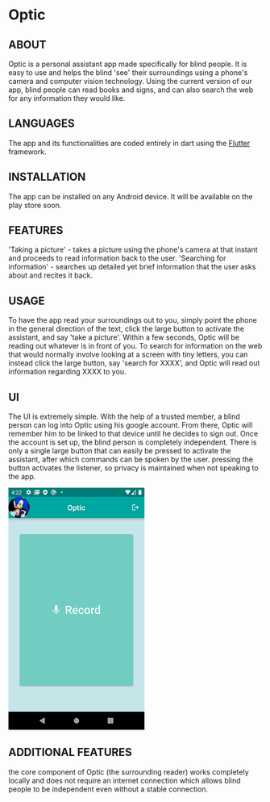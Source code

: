 # Optic

## ABOUT
Optic is a personal assistant app made specifically for blind people. It is easy to use and helps the blind 'see' their surroundings using a phone's camera and computer vision technology. Using the current version of our app, blind people can read books and signs, and can also search the web for any information they would like.

## LANGUAGES
The app and its functionalities are coded entirely in dart using the [Flutter](https://flutter.dev/) framework.

## INSTALLATION
The app can be installed on any Android device. It will be available on the play store soon.

## FEATURES
'Taking a picture' - takes a picture using the phone's camera at that instant and proceeds to read information back to the user.
'Searching for information' - searches up detailed yet brief information that the user asks about and recites it back.

## USAGE
To have the app read your surroundings out to you, simply point the phone in the general direction of the text, click the large button to activate the assistant, and say 'take a picture'. Within a few seconds, Optic will be reading out whatever is in front of you.
To search for information on the web that would normally involve looking at a screen with tiny letters, you can instead click the large button, say 'search for XXXX', and Optic will read out information regarding XXXX to you.

## UI
The UI is extremely simple. With the help of a trusted member, a blind person can log into Optic using his google account. From there, Optic will remember him to be linked to that device until he decides to sign out. Once the account is set up, the blind person is completely independent. There is only a single large button that can easily be pressed to activate the assistant, after which commands can be spoken by the user. pressing the button activates the listener, so privacy is maintained when not speaking to the app.

<img src = "./screenshots/homescreen.png">

## ADDITIONAL FEATURES
the core component of Optic (the surrounding reader) works completely locally and does not require an internet connection which allows blind people to be independent even without a stable connection.
